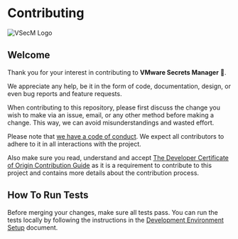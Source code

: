 # Contributing

![VSecM Logo](https://github.com/vmware/secrets-manager/assets/1041224/885c11ac-7269-4344-a376-0d0a0fb082a7)

## Welcome

Thank you for your interest in contributing to **VMware Secrets Manager** 🤘.

We appreciate any help, be it in the form of code, documentation, design,
or even bug reports and feature requests.

When contributing to this repository, please first discuss the change you wish 
to make via an issue, email, or any other method before making a change.
This way, we can avoid misunderstandings and wasted effort.

Please note that [we have a code of conduct](CODE_OF_CONDUCT.md). We expect all
contributors to adhere to it in all interactions with the project.

Also make sure you read, understand and accept 
[The Developer Certificate of Origin Contribution Guide](CONTRIBUTING_DCO.md) 
as it is a requirement to contribute to this project and contains more details
about the contribution process.

## How To Run Tests

Before merging your changes, make sure all tests pass. You can run the tests
locally by following the instructions in the [Development Environment
Setup][testing] document.

[testing]: https://vsecm.com/documentation/development/dev-env/